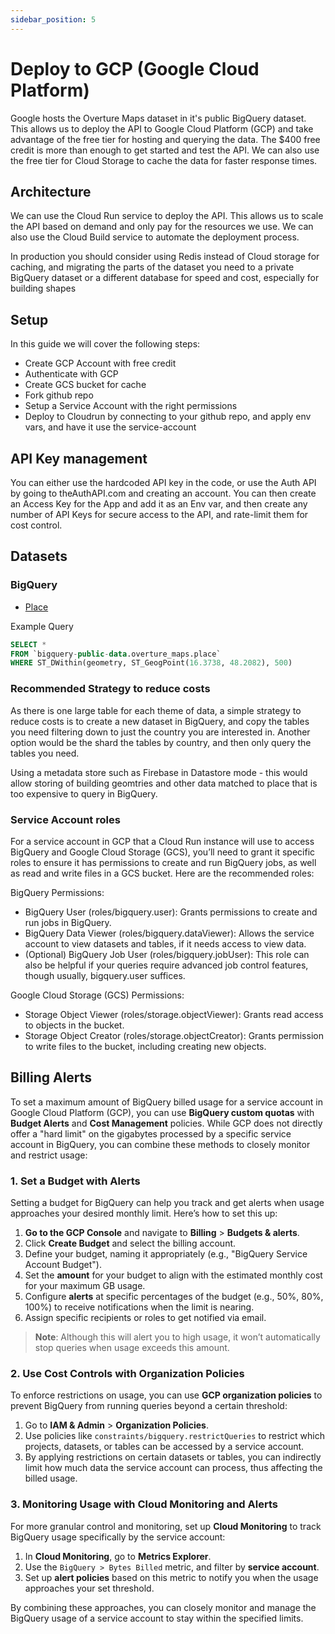 ```yaml
---
sidebar_position: 5
---
```


# Deploy to GCP (Google Cloud Platform)

Google hosts the Overture Maps dataset in it's public BigQuery dataset. This allows us to deploy the API to Google Cloud Platform (GCP) and take advantage of the free tier for hosting and querying the data. The $400 free credit is more than enough to get started and test the API. We can also use the free tier for Cloud Storage to cache the data for faster response times.

## Architecture

We can use the Cloud Run service to deploy the API. This allows us to scale the API based on demand and only pay for the resources we use. We can also use the Cloud Build service to automate the deployment process.

In production you should consider using Redis instead of Cloud storage for caching, and migrating the parts of the dataset you need to a private BigQuery dataset or a different database for speed and cost, especially for building shapes

## Setup

In this guide we will cover the following steps:

- Create GCP Account with free credit
- Authenticate with GCP
- Create GCS bucket for cache
- Fork github repo
- Setup a Service Account with the right permissions
- Deploy to Cloudrun by connecting to your github repo, and apply env vars, and have it use the service-account

## API Key management

You can either use the hardcoded API key in the code, or use the Auth API by going to theAuthAPI.com and creating an account. You can then create an Access Key for the App and add it as an Env var, and then create any number of API Keys for secure access to the API, and rate-limit them for cost control.

## Datasets

### BigQuery

- [Place](https://console.cloud.google.com/bigquery?project=bigquery-public-data&p=bigquery-public-data&d=overture_maps&t=place&page=table)

Example Query

```SQL
SELECT *
FROM `bigquery-public-data.overture_maps.place`
WHERE ST_DWithin(geometry, ST_GeogPoint(16.3738, 48.2082), 500)
```

### Recommended Strategy to reduce costs

As there is one large table for each theme of data, a simple strategy to reduce costs is to create a new dataset in BigQuery, and copy the tables you need filtering down to just the country you are interested in. Another option would be the shard the tables by country, and then only query the tables you need.

Using a metadata store such as Firebase in Datastore mode - this would allow storing of building geomtries and other data matched to place that is too expensive to query in BigQuery.

### Service Account roles

For a service account in GCP that a Cloud Run instance will use to access BigQuery and Google Cloud Storage (GCS), you’ll need to grant it specific roles to ensure it has permissions to create and run BigQuery jobs, as well as read and write files in a GCS bucket. Here are the recommended roles:

BigQuery Permissions:

- BigQuery User (roles/bigquery.user): Grants permissions to create and run jobs in BigQuery.
- BigQuery Data Viewer (roles/bigquery.dataViewer): Allows the service account to view datasets and tables, if it needs access to view data.
- (Optional) BigQuery Job User (roles/bigquery.jobUser): This role can also be helpful if your queries require advanced job control features, though usually, bigquery.user suffices.

Google Cloud Storage (GCS) Permissions:

- Storage Object Viewer (roles/storage.objectViewer): Grants read access to objects in the bucket.
- Storage Object Creator (roles/storage.objectCreator): Grants permission to write files to the bucket, including creating new objects.


## Billing Alerts

To set a maximum amount of BigQuery billed usage for a service account in Google Cloud Platform (GCP), you can use **BigQuery custom quotas** with **Budget Alerts** and **Cost Management** policies. While GCP does not directly offer a "hard limit" on the gigabytes processed by a specific service account in BigQuery, you can combine these methods to closely monitor and restrict usage:

### 1. Set a Budget with Alerts

Setting a budget for BigQuery can help you track and get alerts when usage approaches your desired monthly limit. Here’s how to set this up:

1. **Go to the GCP Console** and navigate to **Billing** > **Budgets & alerts**.
2. Click **Create Budget** and select the billing account.
3. Define your budget, naming it appropriately (e.g., "BigQuery Service Account Budget").
4. Set the **amount** for your budget to align with the estimated monthly cost for your maximum GB usage.
5. Configure **alerts** at specific percentages of the budget (e.g., 50%, 80%, 100%) to receive notifications when the limit is nearing.
6. Assign specific recipients or roles to get notified via email.

> **Note**: Although this will alert you to high usage, it won’t automatically stop queries when usage exceeds this amount.

### 2. Use Cost Controls with Organization Policies

To enforce restrictions on usage, you can use **GCP organization policies** to prevent BigQuery from running queries beyond a certain threshold:

1. Go to **IAM & Admin** > **Organization Policies**.
2. Use policies like `constraints/bigquery.restrictQueries` to restrict which projects, datasets, or tables can be accessed by a service account. 
3. By applying restrictions on certain datasets or tables, you can indirectly limit how much data the service account can process, thus affecting the billed usage.

### 3. Monitoring Usage with Cloud Monitoring and Alerts

For more granular control and monitoring, set up **Cloud Monitoring** to track BigQuery usage specifically by the service account:

1. In **Cloud Monitoring**, go to **Metrics Explorer**.
2. Use the `BigQuery > Bytes Billed` metric, and filter by **service account**.
3. Set up **alert policies** based on this metric to notify you when the usage approaches your set threshold.

By combining these approaches, you can closely monitor and manage the BigQuery usage of a service account to stay within the specified limits.